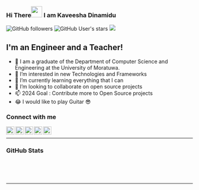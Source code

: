 ### Hi There<img src="https://raw.githubusercontent.com/MartinHeinz/MartinHeinz/master/wave.gif" width="30px"/> I am Kaveesha Dinamidu 
![GitHub followers](https://img.shields.io/github/followers/kaveeshadinamidu?label=Followers&logo=GitHub)
![GitHub User's stars](https://img.shields.io/github/stars/kaveeshadinamidu?logo=github)
![](https://komarev.com/ghpvc/?username=kaveeshadinamidu&color=blue)
## I'm an Engineer and a Teacher!
- :school_satchel: I am a graduate of the Department of Computer Science and Engineering at the University of Moratuwa.
- :satellite: I’m interested in new Technologies and Frameworks
- 🌱 I’m currently learning everything that I can
- 💞️ I’m looking to collaborate on open source projects
- 📫 2024 Goal : Contribute more to Open Source projects
- :joy: I would like to play Guitar :sunglasses:


### Connect with me
[<img align="left" alt="Github" width="22px" src="https://cdn.jsdelivr.net/npm/simple-icons@3/icons/github.svg" />][github]
[<img align="left" alt="Twitter" width="22px" src="https://cdn.jsdelivr.net/npm/simple-icons@v3/icons/twitter.svg" />][twitter]
[<img align="left" alt="LinkedIn" width="22px" src="https://cdn.jsdelivr.net/npm/simple-icons@v3/icons/linkedin.svg" />][linkedin]
[<img align="left" alt="Instagram" width="22px" src="https://cdn.jsdelivr.net/npm/simple-icons@v3/icons/instagram.svg" />][instagram]
[<img align="left" alt="Facebook" width="22px" src="https://cdn.jsdelivr.net/npm/simple-icons@v3/icons/facebook.svg" />][facebook]



<br />

---
### GitHub Stats


<p><img align="center" src="https://github-readme-streak-stats.herokuapp.com/?user=kaveeshadinamidu&" alt="" /></p>

<br />
<br />

---
[github]: https://www.github.com/kaveeshadinamidu
[twitter]: https://twitter.com/dinamidu
[linkedin]: https://www.linkedin.com/in/kaveeshadinamidu
[instagram]: https://www.instagram.com/kaveeshadinamidu
[facebook]: https://www.facebook.com/kaveeshadinamidu

<!---
kaveeshadinamidu/kaveeshadinamidu is a ✨ special ✨ repository because its `README.md` (this file) appears on your GitHub profile.
You can click the Preview link to take a look at your changes.
--->
